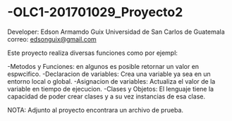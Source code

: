 # -OLC1-201701029_Proyecto2
 Developer: Edson Armamdo Guix
 Universidad de San Carlos de Guatemala
 correo: edsonguix@gmail.com

Este proyecto realiza diversas funciones como por ejempl:

-Metodos y Funciones: en algunos es posible retornar un valor en espwcifico.
-Declaracion de variables: Crea una variable ya sea en un entorno local o global.
-Asignacion de variables: Actualiza el valor de la variable en tiempo de ejecucion.
-Clases y Objetos: El lenguaje tiene la capacidad de poder crear clases y a su vez instancias de esa clase.

NOTA: Adjunto al proyecto encontrara un archivo de prueba.
